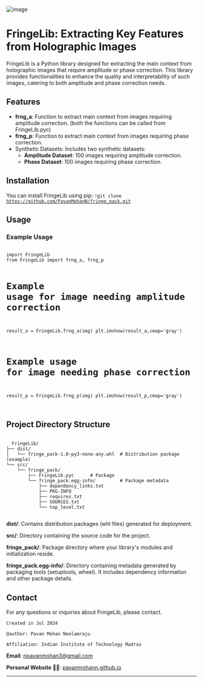 ![image](https://github.com/PavanMohanN/FringeLib/assets/65588614/8b668e1c-3abf-4a00-9f34-f4c9b9842030)


# FringeLib: Extracting Key Features from Holographic Images

FringeLib is a Python library designed for extracting the main context from holographic images that require amplitude or phase correction. This library provides functionalities to enhance the quality and interpretability of such images, catering to both amplitude and phase correction needs.

## Features

- **frng_a**: Function to extract main context from images requiring amplitude correction. (both the functions can be called from FringeLib.pyc)
- **frng_p**: Function to extract main context from images requiring phase correction.
- Synthetic Datasets: Includes two synthetic datasets:
  - **Amplitude Dataset**: 100 images requiring amplitude correction.
  - **Phase Dataset**: 100 images requiring phase correction.
 
## Installation

You can install FringeLib using pip:
<code>!git clone https://github.com/PavanMohanN/fringe_pack.git</code><br>

## Usage
### Example Usage
<code>
import FringeLib
from FringeLib import frng_a, frng_p

# Example usage for image needing amplitude correction
result_a = FringeLib.frng_a(img)
plt.imshow(result_a,cmap='gray') 

# Example usage for image needing phase correction
result_p = FringeLib.frng_p(img)
plt.imshow(result_p,cmap='gray') 

</code>

## Project Directory Structure

<code>
  FringeLib/
├── dist/
│   └── fringe_pack-1.0-py3-none-any.whl  # Distribution package (example)
└── src/
    └── fringe_pack/
        ├── FringeLib.pyc      # Package
        └── fringe_pack.egg-info/         # Package metadata
            ├── dependency_links.txt
            ├── PKG-INFO
            ├── requires.txt
            ├── SOURCES.txt
            └── top_level.txt

</code>

**dist/**: Contains distribution packages (whl files) generated for deployment.

**src/**: Directory containing the source code for the project.

**fringe_pack/**: Package directory where your library's modules and initialization reside.

**fringe_pack.egg-info/**: Directory containing metadata generated by packaging tools (setuptools, wheel). It includes dependency information and other package details.


## Contact
For any questions or inquiries about FringeLib, please contact.

`Created in Jul 2024`

`@author: Pavan Mohan Neelamraju`

`Affiliation: Indian Institute of Technology Madras`

**Email**: npavanmohan3@gmail.com

**Personal Website 🔴🔵**: [pavanmohann.github.io](https://pavanmohann.github.io/)


---

